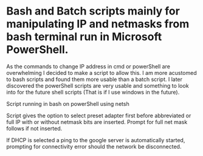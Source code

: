 # Bash and Batch scripts mainly for manipulating IP and netmasks from bash terminal run in Microsoft PowerShell.

As the commands to change IP address in cmd or powerShell are overwhelming I decided to make a script to allow this. I am more acustomed to bash scripts and found them more usable than a batch script. I later discovered the powerShell scripts are very usable and something to look into for the future shell scripts (That is if I use windows in the future).

Script running in bash on powerShell using netsh

Script gives the option to select preset adapter first before abbreviated or full IP with or without netmask bits are inserted. Prompt for full net mask follows if not inserted.

If DHCP is selected a ping to the google server is automatically started, prompting for connectivity error should the network be disconnected.
